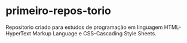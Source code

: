 # primeiro-repos-torio
Reposítorio criado para estudos de programação em linguagem HTML-HyperText Markup Language e CSS-Cascading Style Sheets.
